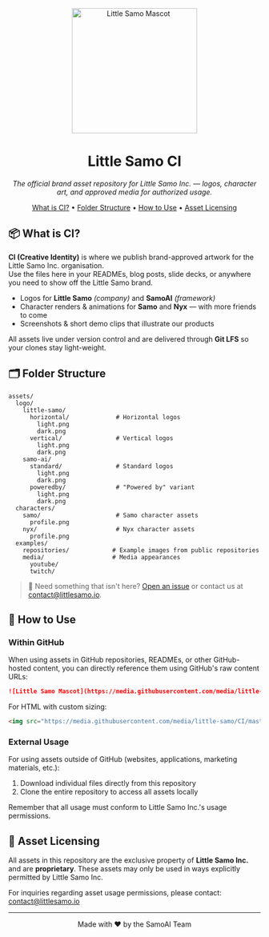 <div align="center">
  <img src="./assets/characters/samo/profile.png" alt="Little Samo Mascot" width="250" />
  <h1>Little Samo CI</h1>
  <p><em>The official brand asset repository for Little Samo Inc. — logos, character art, and approved media for authorized usage.</em></p>
</div>

<p align="center">
  <a href="#-what-is-ci">What is CI?</a> •
  <a href="#️-folder-structure">Folder Structure</a> •
  <a href="#-how-to-use">How to Use</a> •
  <a href="#-asset-licensing">Asset Licensing</a>
</p>

## 📦 What is CI?

**CI (Creative Identity)** is where we publish brand-approved artwork for the Little Samo Inc. organisation.  
Use the files here in your READMEs, blog posts, slide decks, or anywhere you need to show off the Little Samo brand.

*   Logos for **Little Samo** _(company)_ and **SamoAI** _(framework)_
*   Character renders & animations for **Samo** and **Nyx** — with more friends to come
*   Screenshots & short demo clips that illustrate our products

All assets live under version control and are delivered through **Git LFS** so your clones stay light-weight.

## 🗂️ Folder Structure

```
assets/
  logo/
    little-samo/
      horizontal/             # Horizontal logos
        light.png
        dark.png
      vertical/               # Vertical logos
        light.png
        dark.png
    samo-ai/
      standard/               # Standard logos
        light.png
        dark.png
      poweredby/              # "Powered by" variant
        light.png
        dark.png
  characters/
    samo/                     # Samo character assets
      profile.png
    nyx/                      # Nyx character assets
      profile.png
  examples/
    repositories/            # Example images from public repositories
    media/                   # Media appearances
      youtube/
      twitch/
```

> 🔧  Need something that isn't here?  [Open an issue](https://github.com/little-samo/CI/issues) or contact us at contact@littlesamo.io.

## 🚀 How to Use

### Within GitHub

When using assets in GitHub repositories, READMEs, or other GitHub-hosted content, you can directly reference them using GitHub's raw content URLs:

```markdown
![Little Samo Mascot](https://media.githubusercontent.com/media/little-samo/CI/master/assets/characters/samo/profile.png)
```

For HTML with custom sizing:

```html
<img src="https://media.githubusercontent.com/media/little-samo/CI/master/assets/characters/samo/profile.png" alt="Little Samo Mascot" width="250" />
```

### External Usage

For using assets outside of GitHub (websites, applications, marketing materials, etc.):

1. Download individual files directly from this repository
2. Clone the entire repository to access all assets locally

Remember that all usage must conform to Little Samo Inc.'s usage permissions.

## 📜 Asset Licensing

All assets in this repository are the exclusive property of **Little Samo Inc.** and are **proprietary**. These assets may only be used in ways explicitly permitted by Little Samo Inc.

For inquiries regarding asset usage permissions, please contact: contact@littlesamo.io

---

<div align="center">
  <p>Made with ❤️ by the SamoAI Team</p>
</div>
